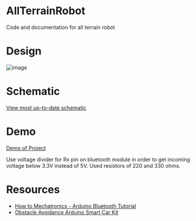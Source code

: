 # AllTerrainRobot
Code and documentation for all terrain robot

# Design 
![image](https://github.com/Myapi314/AllTerrainRobot/assets/97209406/b97788fb-4cd8-41e9-adc1-b6ae49ee54ee)


# Schematic
[View most up-to-date schematic](https://crcit.net/c/e8763686cd944002bac02424c5b18bc1)

# Demo
[Demo of Project]()

Use voltage divider for Rx pin on bluetooth module in order to get incoming voltage below 3.3V instead of 5V. Used resistors of 220 and 330 ohms.
# Resources
- [How to Mechatronics - Arduino Bluetooth Tutorial](https://howtomechatronics.com/tutorials/arduino/arduino-and-hc-05-bluetooth-module-tutorial/)
- [Obstacle Avoidance Arduino Smart Car Kit](https://drive.google.com/drive/folders/1x-4Q7ejT96UbP0u8h9a7TKwRvs_PbmB8?usp=drive_link)
